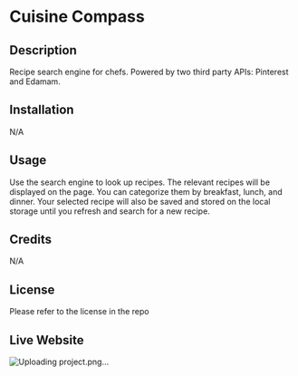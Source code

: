 # Cuisine Compass

## Description

Recipe search engine for chefs. Powered by two third party APIs: Pinterest and Edamam.

## Installation 
N/A

## Usage 
Use the search engine to look up recipes. The relevant recipes will be displayed on the page. You can categorize them by breakfast, lunch, and dinner. Your selected recipe will also be saved and stored on the local storage until you refresh and search for a new recipe.

## Credits 
N/A

## License
Please refer to the license in the repo

## Live Website

![Uploading project.png…]()
